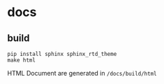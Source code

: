 # docs

## build

```
pip install sphinx sphinx_rtd_theme
make html
```

HTML Document are generated in `/docs/build/html`
